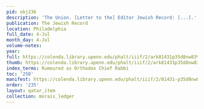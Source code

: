 ```yaml
---
pid: obj236
description: 'The Union. [Letter to the] Editor Jewish Record: [...].'
publication: The Jewish Record
location: Philadelphia
full_date: 4-Jul
month_day: 4-Jul
volume-notes:
year:
full: https://colenda.library.upenn.edu/phalt/iiif/2/ark81431p35d8nw83%2FSHA256E-s6869831--5a547c4955291ac7d695de1705c76a70e1efa552e32e891457e9b0fdbd78e77c.jpeg/full/3500,/0/default.jpg
thumb: https://colenda.library.upenn.edu/phalt/iiif/2/ark81431p35d8nw83%2FSHA256E-s6869831--5a547c4955291ac7d695de1705c76a70e1efa552e32e891457e9b0fdbd78e77c.jpeg/full/!200,200/0/default.jpg
index_terms: Rumoured as Orthodox Chief Rabbi
toc: '250'
manifest: https://colenda.library.upenn.edu/phalt/iiif/2/81431-p35d8nw83/manifest
order: '235'
layout: qatar_item
collection: morais_ledger
---
```


